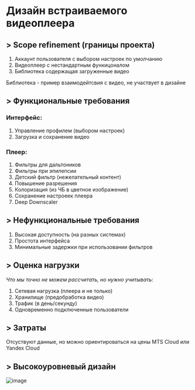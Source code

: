 # Дизайн встраиваемого видеоплеера

## > Scope refinement (границы проекта)

1. Аккаунт пользователя с выбором настроек по умолчанию
2. Видеоплеер с нестандартным функицоналом
3. Библиотека содержащая загруженные видео

Библиотека - пример взаимодейтсвия с видео, не участвует в дизайне

## > Функциональные требования
### Интерфейс:
1. Управление профилем (выбором настроек)
2. Загрузка и сохранение видео

### Плеер:
1. Фильтры для дальтоников
2. Фильтры при эпилепсии
3. Детский фильтр (нежелательный контент)
4. Повышение разрешения
5. Колоризация (из ЧБ в цветное изображение)
6. Сохранение настроеек плеера
7. Deep Downscaler

## > Нефункциональные требования
1. Высокая доступность (на разных системах)
2. Простота интерфейса
3. Минимальные задержки при использовании фильтров

## > Оценка нагрузки
*Что мы точно не можем рассчитать, но нужно учитывать*:
1. Сетевая нагрузка (плеера и не только)
2. Хранилище (предобработка видео)
3. Трафик (в день/секунду)
4. Одновременно подключенные пользователи

## > Затраты
Отсуствуют данные, но можно ориентироваться на цены MTS Cloud или Yandex Cloud

## > Высокоуровневый дизайн
![image](https://user-images.githubusercontent.com/52196169/227626523-1f5b11e3-d8e6-41e6-9751-9cc947af6822.png)

